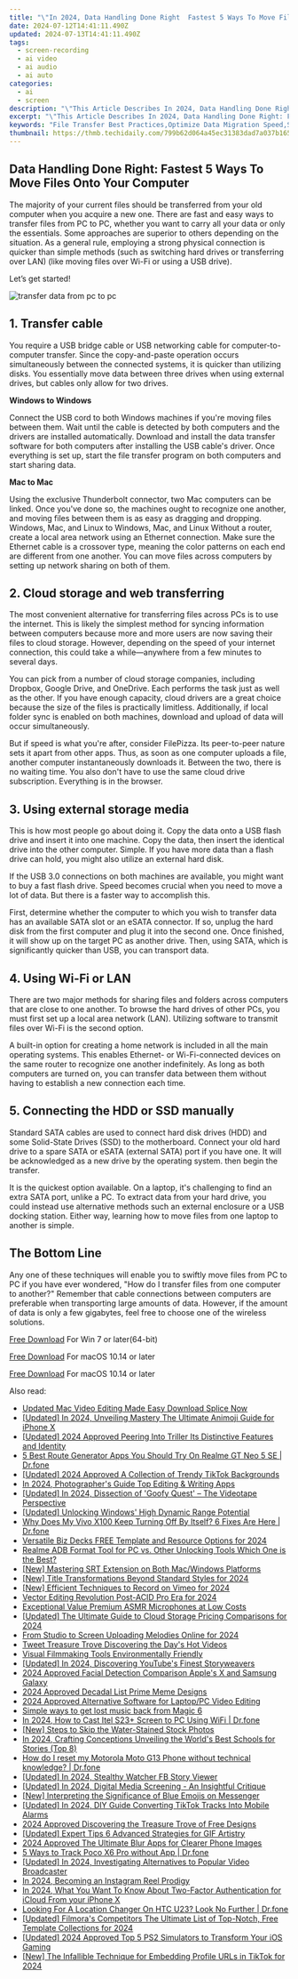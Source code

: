 ```yaml
---
title: "\"In 2024, Data Handling Done Right  Fastest 5 Ways To Move Files Onto Your Computer\""
date: 2024-07-12T14:41:11.490Z
updated: 2024-07-13T14:41:11.490Z
tags: 
  - screen-recording
  - ai video
  - ai audio
  - ai auto
categories: 
  - ai
  - screen
description: "\"This Article Describes In 2024, Data Handling Done Right: Fastest 5 Ways To Move Files Onto Your Computer\""
excerpt: "\"This Article Describes In 2024, Data Handling Done Right: Fastest 5 Ways To Move Files Onto Your Computer\""
keywords: "File Transfer Best Practices,Optimize Data Migration Speed,Secure Data Movement Methods,Quick File Importing Techniques,Efficient File Storage Strategies,Safe File Sharing Protocols,Rapid Data Loading Solutions"
thumbnail: https://thmb.techidaily.com/799b62d064a45ec31383dad7a037b165e61e53db2f1095b1f1474aef4ef5c21f.png
---
```


## Data Handling Done Right: Fastest 5 Ways To Move Files Onto Your Computer

The majority of your current files should be transferred from your old computer when you acquire a new one. There are fast and easy ways to transfer files from PC to PC, whether you want to carry all your data or only the essentials. Some approaches are superior to others depending on the situation. As a general rule, employing a strong physical connection is quicker than simple methods (such as switching hard drives or transferring over LAN) (like moving files over Wi-Fi or using a USB drive).

Let’s get started!

![transfer data from pc to pc](https://images.wondershare.com/filmora/article-images/2022/11/best-options-to-transfer-files-from-one-computer-to-another.jpg)

## 1\. Transfer cable

You require a USB bridge cable or USB networking cable for computer-to-computer transfer. Since the copy-and-paste operation occurs simultaneously between the connected systems, it is quicker than utilizing disks. You essentially move data between three drives when using external drives, but cables only allow for two drives.

**Windows to Windows**

Connect the USB cord to both Windows machines if you're moving files between them. Wait until the cable is detected by both computers and the drivers are installed automatically. Download and install the data transfer software for both computers after installing the USB cable's driver. Once everything is set up, start the file transfer program on both computers and start sharing data.

**Mac to Mac**

Using the exclusive Thunderbolt connector, two Mac computers can be linked. Once you've done so, the machines ought to recognize one another, and moving files between them is as easy as dragging and dropping. Windows, Mac, and Linux to Windows, Mac, and Linux Without a router, create a local area network using an Ethernet connection. Make sure the Ethernet cable is a crossover type, meaning the color patterns on each end are different from one another. You can move files across computers by setting up network sharing on both of them.

## 2\. Cloud storage and web transferring

The most convenient alternative for transferring files across PCs is to use the internet. This is likely the simplest method for syncing information between computers because more and more users are now saving their files to cloud storage. However, depending on the speed of your internet connection, this could take a while—anywhere from a few minutes to several days.

You can pick from a number of cloud storage companies, including Dropbox, Google Drive, and OneDrive. Each performs the task just as well as the other. If you have enough capacity, cloud drivers are a great choice because the size of the files is practically limitless. Additionally, if local folder sync is enabled on both machines, download and upload of data will occur simultaneously.

But if speed is what you're after, consider FilePizza. Its peer-to-peer nature sets it apart from other apps. Thus, as soon as one computer uploads a file, another computer instantaneously downloads it. Between the two, there is no waiting time. You also don't have to use the same cloud drive subscription. Everything is in the browser.

## 3\. Using external storage media

This is how most people go about doing it. Copy the data onto a USB flash drive and insert it into one machine. Copy the data, then insert the identical drive into the other computer. Simple. If you have more data than a flash drive can hold, you might also utilize an external hard disk.

If the USB 3.0 connections on both machines are available, you might want to buy a fast flash drive. Speed becomes crucial when you need to move a lot of data. But there is a faster way to accomplish this.

First, determine whether the computer to which you wish to transfer data has an available SATA slot or an eSATA connector. If so, unplug the hard disk from the first computer and plug it into the second one. Once finished, it will show up on the target PC as another drive. Then, using SATA, which is significantly quicker than USB, you can transport data.

## 4\. Using Wi-Fi or LAN

There are two major methods for sharing files and folders across computers that are close to one another. To browse the hard drives of other PCs, you must first set up a local area network (LAN). Utilizing software to transmit files over Wi-Fi is the second option.

A built-in option for creating a home network is included in all the main operating systems. This enables Ethernet- or Wi-Fi-connected devices on the same router to recognize one another indefinitely. As long as both computers are turned on, you can transfer data between them without having to establish a new connection each time.

## 5\. Connecting the HDD or SSD manually

Standard SATA cables are used to connect hard disk drives (HDD) and some Solid-State Drives (SSD) to the motherboard. Connect your old hard drive to a spare SATA or eSATA (external SATA) port if you have one. It will be acknowledged as a new drive by the operating system. then begin the transfer.

It is the quickest option available. On a laptop, it's challenging to find an extra SATA port, unlike a PC. To extract data from your hard drive, you could instead use alternative methods such an external enclosure or a USB docking station. Either way, learning how to move files from one laptop to another is simple.

## The Bottom Line

Any one of these techniques will enable you to swiftly move files from PC to PC if you have ever wondered, "How do I transfer files from one computer to another?" Remember that cable connections between computers are preferable when transporting large amounts of data. However, if the amount of data is only a few gigabytes, feel free to choose one of the wireless solutions.

[Free Download](https://tools.techidaily.com/wondershare/filmora/download/) For Win 7 or later(64-bit)

[Free Download](https://tools.techidaily.com/wondershare/filmora/download/) For macOS 10.14 or later

[Free Download](https://tools.techidaily.com/wondershare/filmora/download/) For macOS 10.14 or later

<ins class="adsbygoogle"
     style="display:block"
     data-ad-format="autorelaxed"
     data-ad-client="ca-pub-7571918770474297"
     data-ad-slot="1223367746"></ins>

<ins class="adsbygoogle"
     style="display:block"
     data-ad-format="autorelaxed"
     data-ad-client="ca-pub-7571918770474297"
     data-ad-slot="1223367746"></ins>



<ins class="adsbygoogle"
     style="display:block"
     data-ad-client="ca-pub-7571918770474297"
     data-ad-slot="8358498916"
     data-ad-format="auto"
     data-full-width-responsive="true"></ins>




<span class="atpl-alsoreadstyle">Also read:</span>
<div><ul>
<li><a href="https://ai-video-tools.techidaily.com/updated-mac-video-editing-made-easy-download-splice-now/"><u>Updated Mac Video Editing Made Easy Download Splice Now</u></a></li>
<li><a href="https://fox-cloud.techidaily.com/updated-in-2024-unveiling-mastery-the-ultimate-animoji-guide-for-iphone-x/"><u>[Updated] In 2024, Unveiling Mastery  The Ultimate Animoji Guide for iPhone X</u></a></li>
<li><a href="https://fox-cloud.techidaily.com/updated-2024-approved-peering-into-triller-its-distinctive-features-and-identity/"><u>[Updated] 2024 Approved  Peering Into Triller  Its Distinctive Features and Identity</u></a></li>
<li><a href="https://location-fake.techidaily.com/5-best-route-generator-apps-you-should-try-on-realme-gt-neo-5-se-drfone-by-drfone-virtual-android/"><u>5 Best Route Generator Apps You Should Try On Realme GT Neo 5 SE | Dr.fone</u></a></li>
<li><a href="https://fox-cloud.techidaily.com/updated-2024-approved-a-collection-of-trendy-tiktok-backgrounds/"><u>[Updated] 2024 Approved  A Collection of Trendy TikTok Backgrounds</u></a></li>
<li><a href="https://extra-approaches.techidaily.com/in-2024-photographers-guide-top-editing-and-writing-apps/"><u>In 2024, Photographer's Guide  Top Editing & Writing Apps</u></a></li>
<li><a href="https://fox-cloud.techidaily.com/updated-in-2024-dissection-of-goofy-quest-the-videotape-perspective/"><u>[Updated] In 2024, Dissection of 'Goofy Quest' – The Videotape Perspective</u></a></li>
<li><a href="https://fox-cloud.techidaily.com/updated-unlocking-windows-high-dynamic-range-potential/"><u>[Updated] Unlocking Windows' High Dynamic Range Potential</u></a></li>
<li><a href="https://howto.techidaily.com/why-does-my-vivo-x100-keep-turning-off-by-itself-6-fixes-are-here-drfone-by-drfone-fix-android-problems-fix-android-problems/"><u>Why Does My Vivo X100 Keep Turning Off By Itself? 6 Fixes Are Here | Dr.fone</u></a></li>
<li><a href="https://fox-cloud.techidaily.com/versatile-biz-decks-free-template-and-resource-options-for-2024/"><u>Versatile Biz Decks  FREE Template and Resource Options for 2024</u></a></li>
<li><a href="https://bypass-frp.techidaily.com/realme-adb-format-tool-for-pc-vs-other-unlocking-tools-which-one-is-the-best-by-drfone-android/"><u>Realme ADB Format Tool for PC vs. Other Unlocking Tools Which One is the Best?</u></a></li>
<li><a href="https://fox-cloud.techidaily.com/new-mastering-srt-extension-on-both-macwindows-platforms/"><u>[New] Mastering SRT Extension on Both Mac/Windows Platforms</u></a></li>
<li><a href="https://fox-cloud.techidaily.com/new-title-transformations-beyond-standard-styles-for-2024/"><u>[New] Title Transformations  Beyond Standard Styles for 2024</u></a></li>
<li><a href="https://visual-screen-recording.techidaily.com/new-efficient-techniques-to-record-on-vimeo-for-2024/"><u>[New] Efficient Techniques to Record on Vimeo for 2024</u></a></li>
<li><a href="https://fox-cloud.techidaily.com/vector-editing-revolution-post-acid-pro-era-for-2024/"><u>Vector Editing Revolution  Post-ACID Pro Era for 2024</u></a></li>
<li><a href="https://fox-cloud.techidaily.com/exceptional-value-premium-asmr-microphones-at-low-costs/"><u>Exceptional Value  Premium ASMR Microphones at Low Costs</u></a></li>
<li><a href="https://fox-cloud.techidaily.com/updated-the-ultimate-guide-to-cloud-storage-pricing-comparisons-for-2024/"><u>[Updated] The Ultimate Guide to Cloud Storage Pricing Comparisons for 2024</u></a></li>
<li><a href="https://youtube-stream.techidaily.com/from-studio-to-screen-uploading-melodies-online-for-2024/"><u>From Studio to Screen  Uploading Melodies Online for 2024</u></a></li>
<li><a href="https://twitter-videos.techidaily.com/tweet-treasure-trove-discovering-the-days-hot-videos/"><u>Tweet Treasure Trove  Discovering the Day's Hot Videos</u></a></li>
<li><a href="https://fox-cloud.techidaily.com/visual-filmmaking-tools-environmentally-friendly/"><u>Visual Filmmaking Tools  Environmentally Friendly</u></a></li>
<li><a href="https://fox-cloud.techidaily.com/updated-in-2024-discovering-youtubes-finest-storyweavers/"><u>[Updated] In 2024, Discovering YouTube's Finest Storyweavers</u></a></li>
<li><a href="https://some-knowledge.techidaily.com/2024-approved-facial-detection-comparison-apples-x-and-samsung-galaxy/"><u>2024 Approved  Facial Detection Comparison  Apple's X and Samsung Galaxy</u></a></li>
<li><a href="https://fox-cloud.techidaily.com/2024-approved-decadal-list-prime-meme-designs/"><u>2024 Approved  Decadal List  Prime Meme Designs</u></a></li>
<li><a href="https://fox-cloud.techidaily.com/2024-approved-alternative-software-for-laptoppc-video-editing/"><u>2024 Approved  Alternative Software for Laptop/PC Video Editing</u></a></li>
<li><a href="https://techidaily.com/simple-ways-to-get-lost-music-back-from-magic-6-by-fonelab-android-recover-music/"><u>Simple ways to get lost music back from Magic 6</u></a></li>
<li><a href="https://screen-mirror.techidaily.com/in-2024-how-to-cast-itel-s23plus-screen-to-pc-using-wifi-drfone-by-drfone-android/"><u>In 2024, How to Cast Itel S23+ Screen to PC Using WiFi | Dr.fone</u></a></li>
<li><a href="https://fox-cloud.techidaily.com/new-steps-to-skip-the-water-stained-stock-photos/"><u>[New] Steps to Skip the Water-Stained Stock Photos</u></a></li>
<li><a href="https://extra-resources.techidaily.com/in-2024-crafting-conceptions-unveiling-the-worlds-best-schools-for-stories-top-8/"><u>In 2024, Crafting Conceptions  Unveiling the World's Best Schools for Stories (Top 8)</u></a></li>
<li><a href="https://techidaily.com/how-do-i-reset-my-motorola-moto-g13-phone-without-technical-knowledge-drfone-by-drfone-reset-android-reset-android/"><u>How do I reset my Motorola Moto G13 Phone without technical knowledge? | Dr.fone</u></a></li>
<li><a href="https://facebook-videos.techidaily.com/updated-in-2024-stealthy-watcher-fb-story-viewer/"><u>[Updated] In 2024, Stealthy Watcher  FB Story Viewer</u></a></li>
<li><a href="https://fox-cloud.techidaily.com/updated-in-2024-digital-media-screening-an-insightful-critique/"><u>[Updated] In 2024, Digital Media Screening - An Insightful Critique</u></a></li>
<li><a href="https://facebook-video-content.techidaily.com/new-interpreting-the-significance-of-blue-emojis-on-messenger/"><u>[New] Interpreting the Significance of Blue Emojis on Messenger</u></a></li>
<li><a href="https://fox-cloud.techidaily.com/updated-in-2024-diy-guide-converting-tiktok-tracks-into-mobile-alarms/"><u>[Updated] In 2024, DIY Guide  Converting TikTok Tracks Into Mobile Alarms</u></a></li>
<li><a href="https://fox-cloud.techidaily.com/2024-approved-discovering-the-treasure-trove-of-free-designs/"><u>2024 Approved  Discovering the Treasure Trove of Free Designs</u></a></li>
<li><a href="https://fox-cloud.techidaily.com/updated-expert-tips-6-advanced-strategies-for-gif-artistry/"><u>[Updated] Expert Tips  6 Advanced Strategies for GIF Artistry</u></a></li>
<li><a href="https://fox-cloud.techidaily.com/2024-approved-the-ultimate-blur-apps-for-clearer-phone-images/"><u>2024 Approved  The Ultimate Blur Apps for Clearer Phone Images</u></a></li>
<li><a href="https://android-location-track.techidaily.com/5-ways-to-track-poco-x6-pro-without-app-drfone-by-drfone-virtual-android/"><u>5 Ways to Track Poco X6 Pro without App | Dr.fone</u></a></li>
<li><a href="https://vp-tips.techidaily.com/updated-in-2024-investigating-alternatives-to-popular-video-broadcaster/"><u>[Updated] In 2024, Investigating Alternatives to Popular Video Broadcaster</u></a></li>
<li><a href="https://instagram-videos.techidaily.com/in-2024-becoming-an-instagram-reel-prodigy/"><u>In 2024, Becoming an Instagram Reel Prodigy</u></a></li>
<li><a href="https://activate-lock.techidaily.com/in-2024-what-you-want-to-know-about-two-factor-authentication-for-icloud-from-your-iphone-x-by-drfone-ios/"><u>In 2024, What You Want To Know About Two-Factor Authentication for iCloud From your iPhone X</u></a></li>
<li><a href="https://fake-location.techidaily.com/looking-for-a-location-changer-on-htc-u23-look-no-further-drfone-by-drfone-virtual-android/"><u>Looking For A Location Changer On HTC U23? Look No Further | Dr.fone</u></a></li>
<li><a href="https://fox-cloud.techidaily.com/updated-filmoras-competitors-the-ultimate-list-of-top-notch-free-template-collections-for-2024/"><u>[Updated] Filmora's Competitors  The Ultimate List of Top-Notch, Free Template Collections for 2024</u></a></li>
<li><a href="https://screen-video-capture.techidaily.com/updated-2024-approved-top-5-ps2-simulators-to-transform-your-ios-gaming/"><u>[Updated] 2024 Approved  Top 5 PS2 Simulators to Transform Your iOS Gaming</u></a></li>
<li><a href="https://fox-cloud.techidaily.com/new-the-infallible-technique-for-embedding-profile-urls-in-tiktok-for-2024/"><u>[New] The Infallible Technique for Embedding Profile URLs in TikTok for 2024</u></a></li>
</ul></div>
